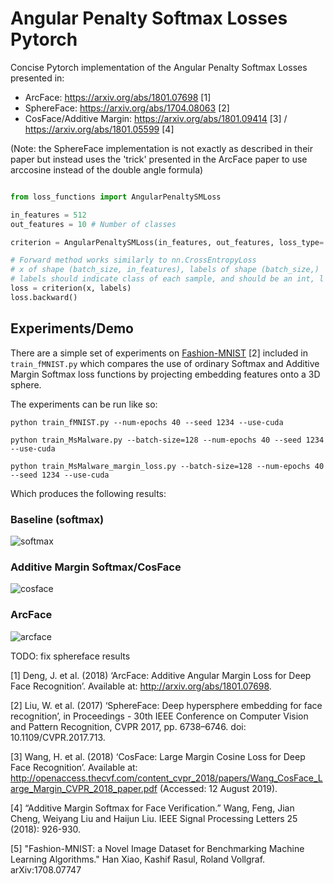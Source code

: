# Angular Penalty Softmax Losses Pytorch
Concise Pytorch implementation of the Angular Penalty Softmax Losses presented in: 

* ArcFace: https://arxiv.org/abs/1801.07698 [1]
* SphereFace: https://arxiv.org/abs/1704.08063 [2]
* CosFace/Additive Margin: https://arxiv.org/abs/1801.09414 [3] / https://arxiv.org/abs/1801.05599 [4]

(Note: the SphereFace implementation is not exactly as described in their paper but instead uses the 'trick' presented in the ArcFace paper to use arccosine instead of the double angle formula)

```python

from loss_functions import AngularPenaltySMLoss

in_features = 512
out_features = 10 # Number of classes

criterion = AngularPenaltySMLoss(in_features, out_features, loss_type='arcface') # loss_type in ['arcface', 'sphereface', 'cosface']

# Forward method works similarly to nn.CrossEntropyLoss
# x of shape (batch_size, in_features), labels of shape (batch_size,)
# labels should indicate class of each sample, and should be an int, l satisying 0 <= l < out_dim
loss = criterion(x, labels) 
loss.backward()
```

## Experiments/Demo

There are a simple set of experiments on [Fashion-MNIST](https://github.com/zalandoresearch/fashion-mnist) [2] included in `train_fMNIST.py` which compares the use of ordinary Softmax and Additive Margin Softmax loss functions by projecting embedding features onto a 3D sphere.

The experiments can be run like so:

``
python train_fMNIST.py --num-epochs 40 --seed 1234 --use-cuda
``


``
python train_MsMalware.py --batch-size=128 --num-epochs 40 --seed 1234 --use-cuda
``


``
python train_MsMalware_margin_loss.py --batch-size=128 --num-epochs 40 --seed 1234 --use-cuda
``

Which produces the following results:

### Baseline (softmax)
![softmax](figs/baseline.png?raw=true "softmax")

### Additive Margin Softmax/CosFace
![cosface](figs/cosface.png?raw=true "cosface")

### ArcFace
![arcface](figs/arcface.png?raw=true "arcface")

TODO: fix sphereface results

[1] Deng, J. et al. (2018) ‘ArcFace: Additive Angular Margin Loss for Deep Face Recognition’. Available at: http://arxiv.org/abs/1801.07698.

[2] Liu, W. et al. (2017) ‘SphereFace: Deep hypersphere embedding for face recognition’, in Proceedings - 30th IEEE Conference on Computer Vision and Pattern Recognition, CVPR 2017, pp. 6738–6746. doi: 10.1109/CVPR.2017.713.

[3] Wang, H. et al. (2018) ‘CosFace: Large Margin Cosine Loss for Deep Face Recognition’. Available at: http://openaccess.thecvf.com/content_cvpr_2018/papers/Wang_CosFace_Large_Margin_CVPR_2018_paper.pdf (Accessed: 12 August 2019).

[4] “Additive Margin Softmax for Face Verification.” Wang, Feng, Jian Cheng, Weiyang Liu and Haijun Liu. IEEE Signal Processing Letters 25 (2018): 926-930.

[5] "Fashion-MNIST: a Novel Image Dataset for Benchmarking Machine Learning Algorithms." Han Xiao, Kashif Rasul, Roland Vollgraf. arXiv:1708.07747

